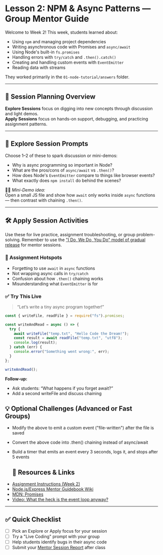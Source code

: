 # Lesson 2: NPM & Async Patterns — Group Mentor Guide

Welcome to Week 2! This week, students learned about:

- Using `npm` and managing project dependencies
- Writing asynchronous code with Promises and `async/await`
- Using Node's built-in `fs.promises`
- Handling errors with `try/catch` and `.then().catch()`
- Creating and handling custom events with `EventEmitter`
- Reading data with streams

They worked primarily in the `01-node-tutorial/answers` folder.

---

## 🧠 Session Planning Overview

**Explore Sessions** focus on digging into new concepts through discussion and light demos.  
**Apply Sessions** focus on hands-on support, debugging, and practicing assignment patterns.

---

## 🧭 Explore Session Prompts

Choose 1–2 of these to spark discussion or mini-demos:

- Why is async programming so important in Node?
- What are the pros/cons of `async/await` vs `.then()`?
- How does Node's `EventEmitter` compare to things like browser events?
- What exactly does `npm install` do behind the scenes?

🧑‍🏫 *Mini-Demo idea:*  
Open a small JS file and show how `await` only works inside `async` functions — then contrast with chaining `.then()`.

---

## 🛠️ Apply Session Activities

Use these for live practice, assignment troubleshooting, or group problem-solving. Remember to use the ["I Do, We Do, You Do" model of gradual release](https://coda.io/d/_dAM9Xiy8hnR/Teaching-Notes_suWDehoD) for mentor sessions.

### 🔧 Assignment Hotspots
- Forgetting to use `await` in `async` functions
- Not wrapping async calls in `try/catch`
- Confusion about how `.then()` chaining works
- Misunderstanding what `EventEmitter` is for

### ✅ Try This Live

> “Let’s write a tiny async program together!”

```js
const { writeFile, readFile } = require("fs").promises;

const writeAndRead = async () => {
  try {
    await writeFile("temp.txt", "Hello Code the Dream!");
    const result = await readFile("temp.txt", "utf8");
    console.log(result);
  } catch (err) {
    console.error("Something went wrong:", err);
  }
};

writeAndRead();
```
**Follow-up:**
  * Ask students: “What happens if you forget await?”
  * Add a second writeFile and discuss chaining

 ## 💡 Optional Challenges (Advanced or Fast Groups)
 * Modify the above to emit a custom event ("file-written") after the file is saved
 * Convert the above code into .then() chaining instead of async/await
 * Build a timer that emits an event every 3 seconds, logs it, and stops after 5 events

   ## 📎 Resources & Links

- [Assignment Instructions (Week 2)](https://raw.githubusercontent.com/Code-the-Dream-School/node-v3/refs/heads/main/assignments/02NPMandAsyncPatterns.md)
- [Node.js/Express Mentor Guidebook Wiki](https://github.com/Code-the-Dream-School/node-express-guidebook/wiki/Curriculum-and-Teaching-Resources)
- [MDN: Promises](https://developer.mozilla.org/en-US/docs/Web/JavaScript/Reference/Global_Objects/Promise)
- [Video: What the heck is the event loop anyway?](https://www.youtube.com/watch?v=8aGhZQkoFbQ)

---

## ✅ Quick Checklist

- [ ] Pick an Explore or Apply focus for your session
- [ ] Try a "Live Coding" prompt with your group
- [ ] Help students identify bugs in their async code
- [ ] Submit your [Mentor Session Report](https://airtable.com/appoSRJMlXH9KvE6w/shrp0jjRtoMyTXRzh) after class
